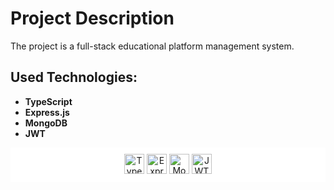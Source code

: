 # Project Description
The project is a full-stack educational platform management system.

## Used Technologies:

- **TypeScript**
- **Express.js**
- **MongoDB**
- **JWT**

<div style="text-align:center; background-color:white; padding:10px;">
  <img src="https://upload.wikimedia.org/wikipedia/commons/thumb/4/4c/Typescript_logo_2020.svg/1200px-Typescript_logo_2020.svg.png" alt="TypeScript" width="auto" height="32"> 
  <img src="https://upload.wikimedia.org/wikipedia/commons/6/64/Expressjs.png" alt="Express.js" width="auto" height="32">
  <img src="https://upload.wikimedia.org/wikipedia/commons/thumb/9/93/MongoDB_Logo.svg/2560px-MongoDB_Logo.svg.png" alt="MongoDB" width="auto" height="32">
  <img src="https://jwt.io/img/logo-asset.svg" alt="JWT" width="auto" height="32">
</div>
